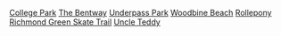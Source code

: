 <a href="https://maps.app.goo.gl/aEEgeVGdMMoyW8WG9" target="_blank">College Park</a>
<a href="https://maps.app.goo.gl/RHLa9bS7p8Uquj2k8" target="_blank">The Bentway</a>
<a href="https://maps.app.goo.gl/pYi15v5NDinTk57o8" target="_blank">Underpass Park</a>
<a href="https://maps.app.goo.gl/nsq1wsmuHqWfSiiF9" target="_blank">Woodbine Beach</a>
<a href="https://maps.app.goo.gl/m2AMJtuXicmqxTQE8" target="_blank">Rollepony</a>
<a href="https://maps.app.goo.gl/LBHCdSMZMW7YsZq58" target="_blank">Richmond Green Skate Trail</a>
<a href="https://www.instagram.com/activeuncleteddy/" target="_blank">Uncle Teddy</a>
